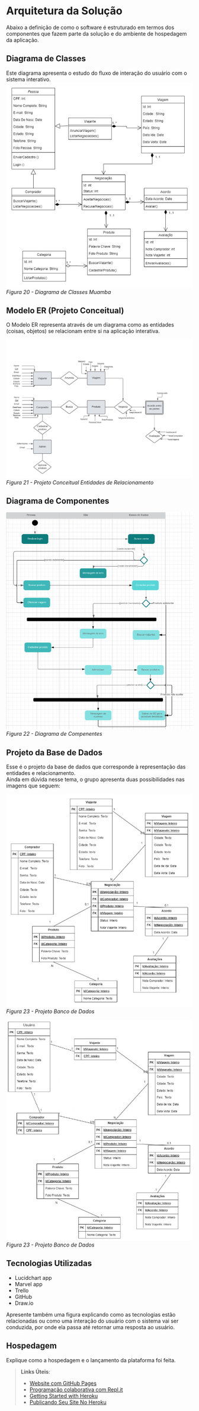 # Arquitetura da Solução

Abaixo a definição de como o software é estruturado em termos dos componentes que fazem parte da solução e do ambiente de hospedagem da aplicação.

## Diagrama de Classes

Este diagrama apresenta o estudo do fluxo de interação do usuário com o sistema interativo. 
![Diagrama de Classes](img/Diagrama_de_Classes_Muamba.jpg)
<br/>*Figura 20 - Diagrama de Classes Muamba*


## Modelo ER (Projeto Conceitual)

O Modelo ER representa através de um diagrama como as entidades (coisas, objetos) se relacionam entre si na aplicação interativa.

![Modelo de Entidade de Relacionamento](img/projetoconceitual.png)
<br/>*Figura 21 - Projeto Conceitual Entidades de Relacionamento*

## Diagrama de Componentes

![Diagrama de Componentes](img/diagramadecomponentes.png)
<br/>*Figura 22 - Diagrama de Compenentes*

## Projeto da Base de Dados

Esse é o projeto da base de dados que corresponde à representação das entidades e relacionamento. 
<br/>Ainda em dúvida nesse tema, o grupo apresenta duas possibilidades nas imagens que seguem:

![Projeto Banco de Dados](img/Projeto_Banco_Dados_Muamba1.jpg)
<br/>*Figura 23 - Projeto Banco de Dados*

![Projeto Banco de Dados](img/Projeto_Banco_Dados_Muamba2.jpg)
<br/>*Figura 23 - Projeto Banco de Dados*

## Tecnologias Utilizadas

- Lucidchart app
- Marvel app
- Trello
- GitHub
- Draw.io
  
Apresente também uma figura explicando como as tecnologias estão relacionadas ou como uma interação do usuário com o sistema vai ser conduzida, por onde ela passa até retornar uma resposta ao usuário.

## Hospedagem

Explique como a hospedagem e o lançamento da plataforma foi feita.

> **Links Úteis**:
>
> - [Website com GitHub Pages](https://pages.github.com/)
> - [Programação colaborativa com Repl.it](https://repl.it/)
> - [Getting Started with Heroku](https://devcenter.heroku.com/start)
> - [Publicando Seu Site No Heroku](http://pythonclub.com.br/publicando-seu-hello-world-no-heroku.html)
